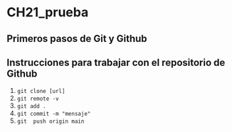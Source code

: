 # CH21_prueba
Primeros pasos de Git y Github
---
## Instrucciones para trabajar con el repositorio de Github
1.  `git clone [url] `
2.  `git remote -v`
3.  `git add .` 
4.  `git commit -m "mensaje"`
5.  `git  push origin main `
